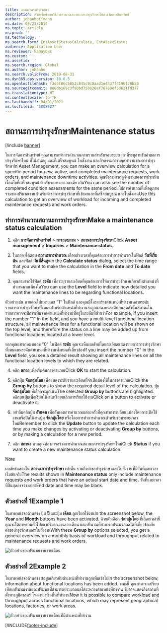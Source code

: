 ```yaml
---
title: สถานะการบำรุงรักษา
description: หัวข้อนี้อธิบายวิธีการคำนวณสถานะการบำรุงรักษาในการจัดการสินทรัพย์
author: johanhoffmann
ms.date: 08/23/2019
ms.topic: article
ms.prod: ''
ms.technology: ''
ms.search.form: EntAssetStatusCalculate, EntAssetStatus
audience: Application User
ms.reviewer: kamaybac
ms.custom: ''
ms.assetid: ''
ms.search.region: Global
ms.author: johanho
ms.search.validFrom: 2019-08-31
ms.dyn365.ops.version: 10.0.5
ms.openlocfilehash: f3d6f86c5052c845c9c8aad1e4437f4196f78b50
ms.sourcegitcommit: 0e8db169c3f90bd750826af76709ef5d621fd377
ms.translationtype: HT
ms.contentlocale: th-TH
ms.lasthandoff: 04/01/2021
ms.locfileid: "5808627"
---
```

# <a name="maintenance-status"></a><span data-ttu-id="9e676-103">สถานะการบำรุงรักษา</span><span class="sxs-lookup"><span data-stu-id="9e676-103">Maintenance status</span></span>

[!include [banner](../../includes/banner.md)]

 

<span data-ttu-id="9e676-104">ในการจัดการสินทรัพย์ คุณสามารถทำการคำนวณภาพรวมสำหรับรอบระยะเวลาที่ระบุสำหรับคำขอการบำรุงรักษาใหม่ ที่ใช้งานอยู่ และที่เสร็จสมบูรณ์ ใบสั่งงาน และกิจกรรมการหยุดทำงานของการบำรุงรักษา</span><span class="sxs-lookup"><span data-stu-id="9e676-104">In Asset Management, you can make an overview calculation for a specific period for new, active, and completed maintenance requests, work orders, and maintenance downtime activities.</span></span> <span data-ttu-id="9e676-105">คุณยังสามารถดูจำนวนของการประเมินเงื่อนไขที่เสร็จสมบูรณ์สำหรับรอบระยะเวลาเดียวกัน</span><span class="sxs-lookup"><span data-stu-id="9e676-105">You can also see the number of completed condition assessments for the same period.</span></span> <span data-ttu-id="9e676-106">ใช้การคำนวณนี้เพื่อดูภาพรวมของปริมาณงานสำหรับคำขอการบำรุงรักษาที่เข้ามาและที่เสร็จสมบูรณ์ และใบสั่งงาน</span><span class="sxs-lookup"><span data-stu-id="9e676-106">Use this calculation to get an overview of workload for incoming and completed maintenance requests and work orders.</span></span>

## <a name="make-a-maintenance-status-calculation"></a><span data-ttu-id="9e676-107">ทำการคำนวณสถานะการบำรุงรักษา</span><span class="sxs-lookup"><span data-stu-id="9e676-107">Make a maintenance status calculation</span></span>

1. <span data-ttu-id="9e676-108">คลิก **การจัดการสินทรัพย์** > **การสอบถาม** > **สถานะการบำรุงรักษา**</span><span class="sxs-lookup"><span data-stu-id="9e676-108">Click **Asset management** > **Inquiries** > **Maintenance status**.</span></span>

2. <span data-ttu-id="9e676-109">ในกล่องโต้ตอบ **สถานะการคำนวณ** เลือกช่วงเวลาที่คุณต้องการทำการคำนวณในฟิลด์ **วันที่เริ่มต้น** เเละฟิลด์ **วันที่สิ้นสุด**</span><span class="sxs-lookup"><span data-stu-id="9e676-109">In the **Calculate status** dialog, select the time range that you want to make the calculation in the **From date** and **To date** fields.</span></span>

3. <span data-ttu-id="9e676-110">คุณสามารถใช้ฟิลด์ **ระดับ** เพื่อระบุรายละเอียดที่คุณต้องการให้การบำรุงรักษษเกี่ยวกับตำเเหน่งที่ทำงานมากเพียงใด</span><span class="sxs-lookup"><span data-stu-id="9e676-110">You can use the **Level** field to indicate how detailed you want the maintenance lines to be regarding functional locations.</span></span> 

  <span data-ttu-id="9e676-111">ตัวอย่างเช่น หากคุณใส่หมายเลข "1" ในฟิลด์ และคุณมีโครงสร้างตำเเหน่งที่ทำงานหลายระดับ รายการการบำรุงรักษาทั้งหมดสำหรับตำเเหน่งที่ทำงานจะถูกเเสดงบนระดับบนสุดดังนั้นสถานะในรายการอาจจะมีการเพิ่มจากตำเเหน่งที่ทำงานที่อยู่ในระดับที่ต่ำกว่า</span><span class="sxs-lookup"><span data-stu-id="9e676-111">For example, if you insert the number "1" in the field, and you have a multi-level functional location structure, all maintenance lines for a functional location will be shown on the top level, and therefore the status on a line may be added up from functional locations located at a lower level.</span></span> 
  
  <span data-ttu-id="9e676-112">หากคุณแทรกหมายเลข "0" ในฟิลด์ **ระดับ** คุณจะเห็นผลลัพธ์โดยละเอียดแสดงรายการการบำรุงรักษาทั้งหมดบนระดับตำเเหน่งที่ทำงานทั้งหมดที่เกี่ยวข้อง</span><span class="sxs-lookup"><span data-stu-id="9e676-112">If you insert the number "0" in the **Level** field, you see a detailed result showing all maintenance lines on all the functional location levels to which they are related.</span></span>

4. <span data-ttu-id="9e676-113">คลิก **ตกลง** เพื่อเริ่มต้นการคำนวณ</span><span class="sxs-lookup"><span data-stu-id="9e676-113">Click **OK** to start the calculation.</span></span>

5. <span data-ttu-id="9e676-114">คลิกปุ่ม **จัดกลุ่มโดย** เพื่อแสดงระดับรายละเอียดที่จำเป็นต้องใช้ในการคำนวณ</span><span class="sxs-lookup"><span data-stu-id="9e676-114">Click the **Group by** buttons to show the required detail level of the calculation.</span></span> <span data-ttu-id="9e676-115">ปุ่ม **จัดกลุ่มโดย** ที่เลือกจะถูกเน้น</span><span class="sxs-lookup"><span data-stu-id="9e676-115">The selected **Group by** buttons are highlighted.</span></span> <span data-ttu-id="9e676-116">คลิกบนปุ่มเพื่อเรียกใช้งานหรือยกเลิกการเรียกใช้งาน</span><span class="sxs-lookup"><span data-stu-id="9e676-116">Click on a button to activate or deactivate it.</span></span>

6. <span data-ttu-id="9e676-117">อย่าลืมคลิกปุ่ม **อัพเดต** เพื่ออัพเดตการคำนวณแต่ละครั้งที่คุณทำการเปลี่ยนแปลงโดยการเปิดใช้งานหรือปิดใช้งานปุ่ม **จัดกลุ่มโดย** หรือโดยการทำการคำนวณสำหรับรอบระยะเวลาใหม่</span><span class="sxs-lookup"><span data-stu-id="9e676-117">Remember to click the **Update** button to update the calculation each time you make changes by activating or deactivating **Group by** buttons, or by making a calculation for a new period.</span></span>

7. <span data-ttu-id="9e676-118">คลิก **สถานะ** หากคุณต้องการสร้างการคำนวณสถานะการบำรุงรักษาใหม่</span><span class="sxs-lookup"><span data-stu-id="9e676-118">Click **Status** if you want to create a new maintenance status calculation.</span></span>

>[!NOTE]
><span data-ttu-id="9e676-119">ผลลัพธ์แสดงใน **สถานะการบำรุงรักษา** เท่านั้น รวมถึงคำขอบำรุงรักษาและใบสั่งงานที่มีวันที่และเวลาเริ่มต้นจริง</span><span class="sxs-lookup"><span data-stu-id="9e676-119">The results shown in **Maintenance status** only include maintenance requests and work orders that have an actual start date and time.</span></span> <span data-ttu-id="9e676-120">วันที่และเวลาที่สิ้นสุดอาจว่างเปล่า</span><span class="sxs-lookup"><span data-stu-id="9e676-120">End date and time may be blank.</span></span>

## <a name="example-1"></a><span data-ttu-id="9e676-121">ตัวอย่างที่ 1</span><span class="sxs-lookup"><span data-stu-id="9e676-121">Example 1</span></span>

<span data-ttu-id="9e676-122">ในภาพหน้าจอด้านล่าง ปุ่ม **ปี** และปุ่ม **เดือน** ถูกเรียกใช้งาน</span><span class="sxs-lookup"><span data-stu-id="9e676-122">In the screenshot below, the **Year** and **Month** buttons have been activated.</span></span> <span data-ttu-id="9e676-123">ด้วยตัวเลือก **จัดกลุ่มโดย** ที่เลือกเหล่านี้ คุณจะได้ภาพรวมทั่วไปของปริมาณงานรายเดือน และปริมาณที่สามารถประมวลผลได้ที่เกี่ยวข้องกับคำขอบำรุงรักษาและใบสั่งงาน</span><span class="sxs-lookup"><span data-stu-id="9e676-123">With these **Group by** options selected, you get a general overview on a monthly basis of workload and throughput related to maintenance requests and work orders.</span></span> 

![ตัวอย่างของปริมาณงานรายเดือน](media/13-controlling-and-reporting.png)

## <a name="example-2"></a><span data-ttu-id="9e676-125">ตัวอย่างที่ 2</span><span class="sxs-lookup"><span data-stu-id="9e676-125">Example 2</span></span>

<span data-ttu-id="9e676-126">ในภาพหน้าจอด้านล่าง ข้อมูลเกี่ยวกับตำแหน่งที่ทำงานถูกเพิ่มเข้าไป</span><span class="sxs-lookup"><span data-stu-id="9e676-126">In the screenshot below, information about functional locations has been added.</span></span> <span data-ttu-id="9e676-127">ขณะนี้ คุณสามารถเปรียบเทียบปริมาณงานและปริมาณที่สามารถประมวลผลได้ระหว่างตำแหน่งที่ทำงาน ซึ่งอาจแสดงถึงสถานที่ตั้งทางภูมิศาสตร์ โรงงาน หรือพื้นที่ทำงาน</span><span class="sxs-lookup"><span data-stu-id="9e676-127">Now it is possible to compare workload and throughput across functional locations, which may represent geographical locations, factories, or work areas.</span></span> 

![ตัวอย่างของปริมาณงานรายเดือนที่มีตำแหน่งที่ทำงาน](media/14-controlling-and-reporting.png)



[!INCLUDE[footer-include](../../../includes/footer-banner.md)]